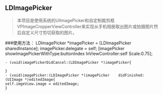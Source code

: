 ## LDImagePicker

>本项目是使用系统的UIImagePicker和自定制裁剪框VPImageCropperViewController来实现从手机相册取出图片或拍摄图片然后自定义尺寸剪切获取的图片。

###使用方法：
	LDImagePicker *imagePicker = [LDImagePicker sharedInstance];
	imagePicker.delegate = self;
	[imagePicker showImagePickerWithType:buttonIndex InViewController:self Scale:0.75];

	- (void)imagePickerDidCancel:(LDImagePicker *)imagePicker{
    
	}
	- (void)imagePicker:(LDImagePicker *)imagePicker 	didFinished:(UIImage *)editedImage{
    self.imgeView.image = editedImage;
	}
    
    